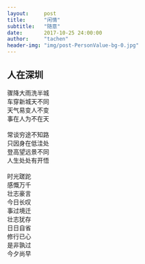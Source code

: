 ```yaml
---
layout:     post
title:      "闲情"
subtitle:   "随意"
date:       2017-10-25 24:00:00
author:     "tachen"
header-img: "img/post-PersonValue-bg-0.jpg"
---
```


<h2>人在深圳</h2>
<p>
骤降大雨洗半城<br/>
车穿新城天不同<br/>
天气易变人不变<br/>
事在人为不在天<br/>
<br/>
常谈穷途不知路<br/>
只因身在低洼处<br/>
登高望远景不同<br/>
人生处处有开悟<br/>
<br/>
时光蹉跎<br/>
感慨万千<br/>
壮志豪言<br/>
今日长叹<br/>
事过境迁<br/>
壮志犹存<br/>
日日自省<br/>
修行已心<br/>
是非孰过<br/>
今夕尚早<br/>
</p>
